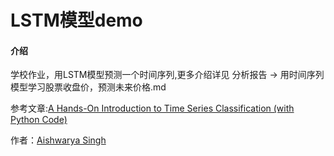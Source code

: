 # LSTM模型demo

#### 介绍
学校作业，用LSTM模型预测一个时间序列,更多介绍详见 分析报告 -> 用时间序列模型学习股票收盘价，预测未来价格.md

参考文章:[A Hands-On Introduction to Time Series Classification (with Python Code)](https://medium.com/analytics-vidhya/a-hands-on-introduction-to-time-series-classification-with-python-code-48f8b442e7c1)

作者：[Aishwarya Singh](https://medium.com/@aishwaryasingh257)